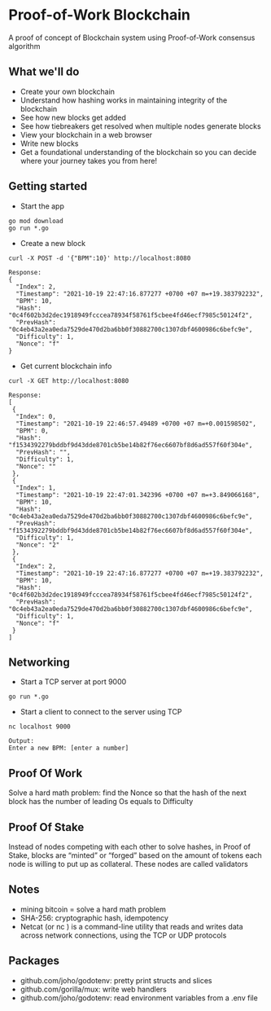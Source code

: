 # Proof-of-Work Blockchain
A proof of concept of Blockchain system using Proof-of-Work consensus algorithm

## What we'll do
- Create your own blockchain
- Understand how hashing works in maintaining integrity of the blockchain
- See how new blocks get added
- See how tiebreakers get resolved when multiple nodes generate blocks
- View your blockchain in a web browser
- Write new blocks
- Get a foundational understanding of the blockchain so you can decide where your journey takes you from here!

## Getting started
- Start the app
```
go mod download
go run *.go
```

- Create a new block
```
curl -X POST -d '{"BPM":10}' http://localhost:8080

Response:
{
  "Index": 2,
  "Timestamp": "2021-10-19 22:47:16.877277 +0700 +07 m=+19.383792232",
  "BPM": 10,
  "Hash": "0c4f602b3d2dec1918949fcccea78934f58761f5cbee4fd46ecf7985c50124f2",
  "PrevHash": "0c4eb43a2ea0eda7529de470d2ba6bb0f30882700c1307dbf4600986c6befc9e",
  "Difficulty": 1,
  "Nonce": "f"
}
```

- Get current blockchain info
```
curl -X GET http://localhost:8080

Response:
[
 {
  "Index": 0,
  "Timestamp": "2021-10-19 22:46:57.49489 +0700 +07 m=+0.001598502",
  "BPM": 0,
  "Hash": "f1534392279bddbf9d43dde8701cb5be14b82f76ec6607bf8d6ad557f60f304e",
  "PrevHash": "",
  "Difficulty": 1,
  "Nonce": ""
 },
 {
  "Index": 1,
  "Timestamp": "2021-10-19 22:47:01.342396 +0700 +07 m=+3.849066168",
  "BPM": 10,
  "Hash": "0c4eb43a2ea0eda7529de470d2ba6bb0f30882700c1307dbf4600986c6befc9e",
  "PrevHash": "f1534392279bddbf9d43dde8701cb5be14b82f76ec6607bf8d6ad557f60f304e",
  "Difficulty": 1,
  "Nonce": "2"
 },
 {
  "Index": 2,
  "Timestamp": "2021-10-19 22:47:16.877277 +0700 +07 m=+19.383792232",
  "BPM": 10,
  "Hash": "0c4f602b3d2dec1918949fcccea78934f58761f5cbee4fd46ecf7985c50124f2",
  "PrevHash": "0c4eb43a2ea0eda7529de470d2ba6bb0f30882700c1307dbf4600986c6befc9e",
  "Difficulty": 1,
  "Nonce": "f"
 }
]
```

## Networking
- Start a TCP server at port 9000
```
go run *.go 
```
- Start a client to connect to the server using TCP
```
nc localhost 9000

Output:
Enter a new BPM: [enter a number]
```

## Proof Of Work
Solve a hard math problem: find the Nonce so that the hash of the next block has the number of leading Os equals to Difficulty

## Proof Of Stake
Instead of nodes competing with each other to solve hashes, in Proof of Stake, blocks are “minted” or “forged” based on the amount of tokens each node is willing to put up as collateral. These nodes are called validators

## Notes
- mining bitcoin = solve a hard math problem
- SHA-256: cryptographic hash, idempotency
- Netcat (or nc ) is a command-line utility that reads and writes data across network connections, using the TCP or UDP protocols

## Packages
- github.com/joho/godotenv: pretty print structs and slices
- github.com/gorilla/mux: write web handlers
- github.com/joho/godotenv: read environment variables from a .env file
